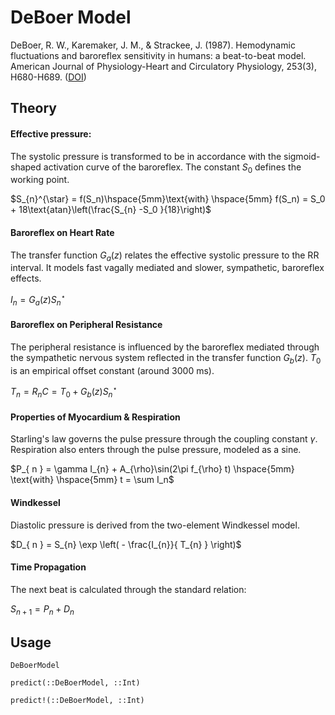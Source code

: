 # DeBoer Model
DeBoer, R. W., Karemaker, J. M., & Strackee, J. (1987). Hemodynamic fluctuations and baroreflex sensitivity in humans: a beat-to-beat model. American Journal of Physiology-Heart and Circulatory Physiology, 253(3), H680-H689. ([DOI](https://doi.org/10.1152/ajpheart.1987.253.3.H680))

## Theory

#### Effective pressure:
The systolic pressure is transformed to be in accordance with the sigmoid-shaped activation curve of the baroreflex. The constant $S_0$ defines the working point.

$S_{n}^{\star} = f(S_n)\hspace{5mm}\text{with} \hspace{5mm} f(S_n) = S_0 + 18\text{atan}\left(\frac{S_{n} -S_0 }{18}\right)$

#### Baroreflex on Heart Rate
The transfer function $G_a(z)$ relates the effective systolic pressure to the RR interval. It models fast vagally mediated and slower, sympathetic, baroreflex effects.

$I_{n} = G_a (z) S_{n}^{\star}$

#### Baroreflex on Peripheral Resistance
The peripheral resistance is influenced by the baroreflex mediated through the sympathetic nervous system reflected in the transfer function $G_b(z)$. $T_0$ is an empirical offset constant (around 3000 ms).

$T_{ n } = R_n C = T_{ 0 } + G_b(z)S_{n}^{\star}$

#### Properties of Myocardium & Respiration
Starling's law governs the pulse pressure through the coupling constant $\gamma$. Respiration also enters through the pulse pressure, modeled as a sine. 

$P_{ n } = \gamma I_{n}  + A_{\rho}\sin(2\pi f_{\rho} t) \hspace{5mm} \text{with} \hspace{5mm} t = \sum I_n$

#### Windkessel
Diastolic pressure is derived from the two-element Windkessel model.

$D_{ n } = S_{n} \exp \left( - \frac{I_{n}}{ T_{n} } \right)$

#### Time Propagation 
The next beat is calculated through the standard relation:

$S_{n+1} = P_{n} + D_{n}$


## Usage

```@docs
DeBoerModel
```

```@docs
predict(::DeBoerModel, ::Int)
```

```@docs
predict!(::DeBoerModel, ::Int)
```